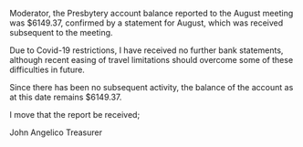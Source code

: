 Moderator, the Presbytery account balance reported to the August meeting was $6149.37, confirmed by a statement for August, which was received subsequent to the meeting.

Due to Covid-19 restrictions, I have received no further bank statements, although recent easing of travel limitations should overcome some of these difficulties in future. 

Since there has been no subsequent activity, the balance of the account as at this date remains $6149.37.

I move that the report be received;

John Angelico
Treasurer


